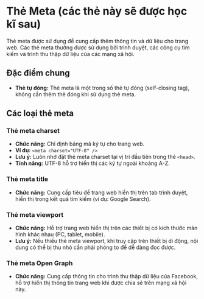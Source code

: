 # Thẻ Meta (các thẻ này sẽ được học kĩ sau)

Thẻ meta được sử dụng để cung cấp thêm thông tin và dữ liệu cho trang web. Các thẻ meta thường được sử dụng bởi trình duyệt, các công cụ tìm kiếm và trình thu thập dữ liệu của các mạng xã hội.

## Đặc điểm chung

- **Thẻ tự đóng:** Thẻ meta là một trong số thẻ tự đóng (self-closing tag), không cần thêm thẻ đóng khi sử dụng thẻ meta.

## Các loại thẻ meta

### Thẻ meta charset

- **Chức năng:** Chỉ định bảng mã ký tự cho trang web.
- **Ví dụ:** `<meta charset="UTF-8" />`
- **Lưu ý:** Luôn nhớ đặt thẻ meta charset tại vị trí đầu tiên trong thẻ `<head>`.
- **Tính năng:** UTF-8 hỗ trợ hiển thị các ký tự ngoài khoảng A-Z.

### Thẻ meta title

- **Chức năng:** Cung cấp tiêu đề trang web hiển thị trên tab trình duyệt, hiển thị trong kết quả tìm kiếm (ví dụ: Google Search).

### Thẻ meta viewport

- **Chức năng:** Hỗ trợ trang web hiển thị trên các thiết bị có kích thước màn hình khác nhau (PC, tablet, mobile).
- **Lưu ý:** Nếu thiếu thẻ meta viewport, khi truy cập trên thiết bị di động, nội dung có thể bị thu nhỏ cần phải phóng to để dễ dàng đọc được.

### Thẻ meta Open Graph

- **Chức năng:** Cung cấp thông tin cho trình thu thập dữ liệu của Facebook, hỗ trợ hiển thị thông tin trang web khi được chia sẻ trên mạng xã hội này.
